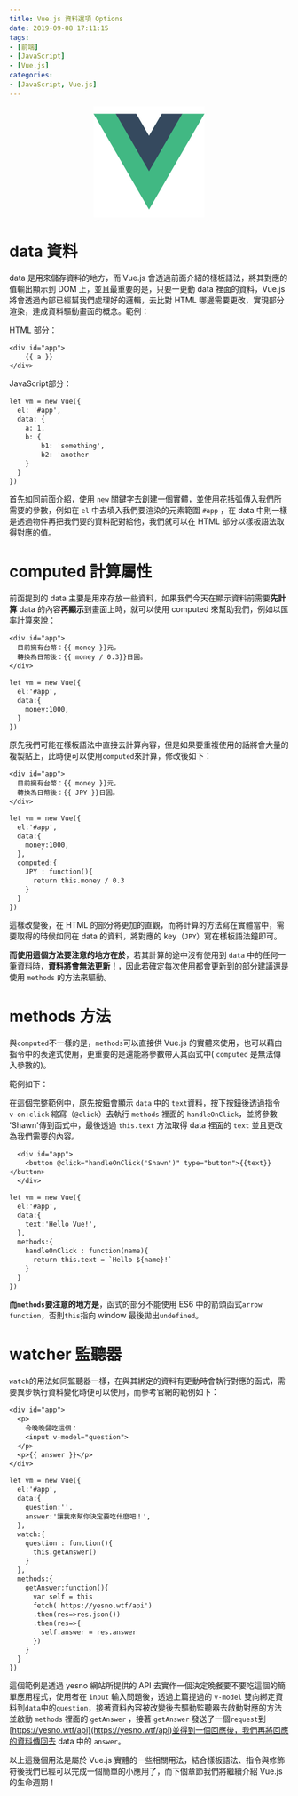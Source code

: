 ```yaml
---
title: Vue.js 資料選項 Options
date: 2019-09-08 17:11:15
tags:
- [前端]
- [JavaScript]
- [Vue.js]
categories: 
- [JavaScript, Vue.js]
---
```


<div style="display:flex;justify-content:center;">
  <img style="object-fit:cover;" alt="vue-logo" src='/images/vue-logo.png' width='200px' height='200px' />
</div>

# data 資料
data 是用來儲存資料的地方，而 Vue.js 會透過前面介紹的樣板語法，將其對應的值輸出顯示到 DOM 上，並且最重要的是，只要一更動 data 裡面的資料，Vue.js 將會透過內部已經幫我們處理好的邏輯，去比對 HTML 哪邊需要更改，實現部分渲染，達成資料驅動畫面的概念。範例：

HTML 部分：
```
<div id="app">
    {{ a }}
</div>
```

JavaScript部分：
```
let vm = new Vue({
  el: '#app',
  data: {
    a: 1,
    b: {
        b1: 'something',
        b2: 'another
    }
  }
})

```

<!--more-->

首先如同前面介紹，使用 `new` 關鍵字去創建一個實體，並使用花括弧傳入我們所需要的參數，例如在 `el` 中去填入我們要渲染的元素範圍 `#app` ，在 data 中則一樣是透過物件再把我們要的資料配對給他，我們就可以在 HTML 部分以樣板語法取得對應的值。

# computed 計算屬性

前面提到的 data 主要是用來存放一些資料，如果我們今天在顯示資料前需要**先計算** data 的內容**再顯示**到畫面上時，就可以使用 computed 來幫助我們，例如以匯率計算來說：

```
<div id="app">
  目前擁有台幣：{{ money }}元。
  轉換為日幣後：{{ money / 0.3}}日圓。
</div>
```
```
let vm = new Vue({
  el:'#app',
  data:{
    money:1000,
  }
})
```
原先我們可能在樣板語法中直接去計算內容，但是如果要重複使用的話將會大量的複製貼上，此時便可以使用`computed`來計算，修改後如下：
```
<div id="app">
  目前擁有台幣：{{ money }}元。
  轉換為日幣後：{{ JPY }}日圓。
</div>
```
```
let vm = new Vue({
  el:'#app',
  data:{
    money:1000,
  },
  computed:{
    JPY : function(){
      return this.money / 0.3
    }
  }
})
```
這樣改變後，在 HTML 的部分將更加的直觀，而將計算的方法寫在實體當中，需要取得的時候如同在 data 的資料，將對應的 key（`JPY`）寫在樣板語法鐘即可。

**而使用這個方法要注意的地方在於**，若其計算的途中沒有使用到 `data` 中的任何一筆資料時，**資料將會無法更新！**，因此若確定每次使用都會更新到的部分建議還是使用 `methods` 的方法來驅動。

# methods 方法
與`computed`不一樣的是，`methods`可以直接供 Vue.js 的實體來使用，也可以藉由指令中的表達式使用，更重要的是還能將參數帶入其函式中( `computed` 是無法傳入參數的)。

範例如下：

在這個完整範例中，原先按鈕會顯示 `data` 中的 `text`資料，按下按鈕後透過指令 `v-on:click` 縮寫（`@click`）去執行  `methods` 裡面的 `handleOnClick`，並將參數 'Shawn'傳到函式中，最後透過 `this.text` 方法取得 data 裡面的 `text` 並且更改為我們需要的內容。

```
  <div id="app">
    <button @click="handleOnClick('Shawn')" type="button">{{text}}</button>
  </div>
```
```
let vm = new Vue({
  el:'#app',
  data:{
    text:'Hello Vue!',
  },
  methods:{
    handleOnClick : function(name){
      return this.text = `Hello ${name}!`
    }
  }
})
```

**而`methods`要注意的地方是**，函式的部分不能使用 ES6 中的箭頭函式`arrow function`，否則`this`指向 window 最後拋出`undefined`。

# watcher 監聽器

`watch`的用法如同監聽器一樣，在與其綁定的資料有更動時會執行對應的函式，需要異步執行資料變化時便可以使用，而參考官網的範例如下：

```
<div id="app">
  <p>
    今晚晚餐吃這個：
    <input v-model="question">
  </p>
  <p>{{ answer }}</p>
</div>
```
```
let vm = new Vue({
  el:'#app',
  data:{
    question:'',
    answer:'讓我來幫你決定要吃什麼吧！',
  },
  watch:{
    question : function(){
      this.getAnswer()
    }
  },
  methods:{
    getAnswer:function(){
      var self = this
      fetch('https://yesno.wtf/api')
      .then(res=>res.json())
      .then(res=>{
        self.answer = res.answer
      })
    }
  }
})
```
這個範例是透過 yesno 網站所提供的 API 去實作一個決定晚餐要不要吃這個的簡單應用程式，使用者在 `input` 輸入問題後，透過上篇提過的 `v-model` 雙向綁定資料到`data`中的`question`，接著資料內容被改變後去驅動監聽器去啟動對應的方法並啟動 `methods` 裡面的 `getAnswer` ，接著 `getAnswer` 發送了一個`request`到[https://yesno.wtf/api](https://yesno.wtf/api)並得到一個回應後，我們再將回應的資料傳回去 data 中的 `answer`。

以上這幾個用法是屬於 Vue.js 實體的一些相關用法，結合樣板語法、指令與修飾符後我們已經可以完成一個簡單的小應用了，而下個章節我們將繼續介紹 Vue.js 的生命週期！
